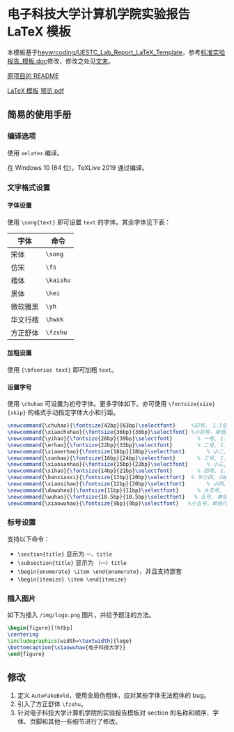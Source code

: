 # 电子科技大学计算机学院实验报告 LaTeX 模板

本模板基于[heywrcoding/UESTC_Lab_Report_LaTeX_Template](https://github.com/heywrcoding/UESTC_Lab_Report_LaTeX_Template/)，参考[标准实验报告_模板.doc]修改，修改之处见[文末](#修改)。

[原项目的 README](https://github.com/heywrcoding/UESTC_Lab_Report_LaTeX_Template/blob/master/README.zh-CN.md)

[LaTeX 模板] [预览 pdf]

[LaTeX 模板]: https://github.com/lyh543/UESTC_LaTeX_Template/blob/master/Lab_Report/lab_report(zh-cn)/lab_report(zh_cn).tex
[标准实验报告_模板.doc]: https://github.com/lyh543/UESTC_LaTeX_Template/blob/master/Lab_Report/标准实验报告_模板.doc
[预览 pdf]: https://github.com/lyh543/UESTC_LaTeX_Template/blob/master/Lab_Report/lab_report(zh-cn)/lab_report(zh_cn).pdf

## 简易的使用手册

### 编译选项

使用 `xelatex` 编译。

在 Windows 10 (64 位)，TeXLive 2019 通过编译。

### 文字格式设置

#### 字体设置

使用 `\song{text}` 即可设置 `text` 的字体。其余字体见下表：

字体|命令
-|-
宋体|`\song`
仿宋|`\fs`
楷体|`\kaishu`
黑体|`\hei`
微软雅黑|`\yh`
华文行楷|`\hwxk`
方正舒体|`\fzshu`

#### 加粗设置

使用 `{\bfseries text}` 即可加粗 `text`。

#### 设置字号

使用 `\chuhao` 可设置为初号字体。更多字体如下。亦可使用 `\fontsize{size}{skip}` 的格式手动指定字体大小和行距。

```latex
\newcommand{\chuhao}{\fontsize{42bp}{63bp}\selectfont}     %初号， 1.5倍行距
\newcommand{\xiaochuhao}{\fontsize{36bp}{36bp}\selectfont} %小初号，单倍行距
\newcommand{\yihao}{\fontsize{26bp}{39bp}\selectfont}        % 一号, 1.5 倍行距
\newcommand{\erhao}{\fontsize{22bp}{33bp}\selectfont}        % 二号, 1.5倍行距
\newcommand{\xiaoerhao}{\fontsize{18bp}{18bp}\selectfont}       % 小二, 单倍行距
\newcommand{\sanhao}{\fontsize{16bp}{24bp}\selectfont}       % 三号, 1.5倍行距
\newcommand{\xiaosanhao}{\fontsize{15bp}{22bp}\selectfont}      % 小三, 1.5倍行距
\newcommand{\sihao}{\fontsize{14bp}{21bp}\selectfont}        % 四号, 1.5 倍行距
\newcommand{\banxiaosi}{\fontsize{13bp}{20bp}\selectfont}  % 半小四, 20pt行距
\newcommand{\xiaosihao}{\fontsize{12bp}{20bp}\selectfont}       % 小四, 20pt行距
\newcommand{\dawuhao}{\fontsize{11bp}{11bp}\selectfont}      % 大五号, 单倍行距
\newcommand{\wuhao}{\fontsize{10.5bp}{10.5bp}\selectfont}   % 五号, 单倍行距
\newcommand{\xiaowuhao}{\fontsize{9bp}{9bp}\selectfont}   %小五号，单倍行距
```

### 标号设置

支持以下命令：

* `\section{title}` 显示为 `一、title`
* `\subsection{title}` 显示为 `（一）title`
* `\begin{enumerate} \item \end{enumerate}`，并且支持嵌套
* `\begin{itemize} \item \end{itemize}`


### 插入图片

如下为插入 `/img/logo.png` 图片，并给予题注的方法。

```latex
\begin{figure}[!htbp]
\centering
\includegraphics[width=\textwidth]{logo}
\bottomcaption{\xiaowuhao{电子科技大学}}
\end{figure}
```

## 修改

1. 定义 `AutoFakeBold`，使用全局伪粗体，应对某些字体无法粗体的 bug。
2. 引入了方正舒体 `\fzshu`。
3. 针对电子科技大学计算机学院的实验报告模板对 section 的名称和顺序、字体、页脚和其他一些细节进行了修改。
